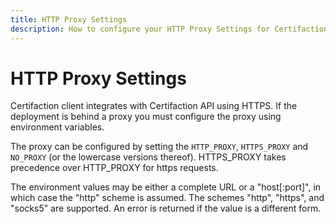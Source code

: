 ```yaml
---
title: HTTP Proxy Settings
description: How to configure your HTTP Proxy Settings for Certifaction API integration
---
```


# HTTP Proxy Settings

Certifaction client integrates with Certifaction API using HTTPS.
If the deployment is behind a proxy you must configure the
proxy using environment variables.

The proxy can be configured by setting the `HTTP_PROXY`,
`HTTPS_PROXY` and `NO_PROXY` (or the lowercase versions thereof).
HTTPS_PROXY takes precedence over HTTP_PROXY for https requests.

The environment values may be either a complete URL or a "host[:port]", in which case the "http" scheme is assumed.
The schemes "http", "https", and "socks5" are supported. An error is returned if the value is a different form.
